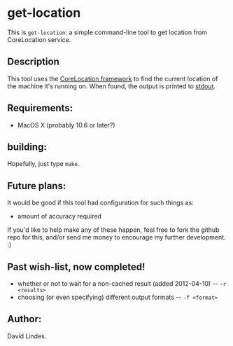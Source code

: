 # get-location

This is `get-location`: a simple command-line tool to get location
from CoreLocation service.

## Description

This tool uses the
[CoreLocation framework](http://developer.apple.com/library/mac/documentation/CoreLocation/Reference/CoreLocation_Framework/)
to find the current location of the machine it's running on.  When
found, the output is printed to
[stdout](http://en.wikipedia.org/wiki/Standard_streams#Standard_output_.28stdout.29).

## Requirements:

* MacOS X (probably 10.6 or later?)

## building:

Hopefully, just type `make`.

## Future plans:

It would be good if this tool had configuration for such things as:

* amount of accuracy required

If you'd like to help make any of these happen, feel free to fork the
github repo for this, and/or send me money to encourage my further
development.  :)

## Past wish-list, now completed!

* whether or not to wait for a non-cached result (added 2012-04-10) -- `-r <results>`
* choosing (or even specifying) different output formats -- `-f <format>`

## Author:

David Lindes.

